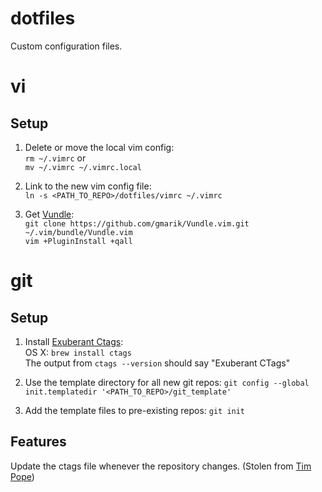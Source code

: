 dotfiles
========

Custom configuration files.

# vi

## Setup

1. Delete or move the local vim config:  
  `rm ~/.vimrc` or  
  `mv ~/.vimrc ~/.vimrc.local`

2. Link to the new vim config file:  
  `ln -s <PATH_TO_REPO>/dotfiles/vimrc ~/.vimrc`

3. Get [Vundle](https://github.com/gmarik/Vundle.vim):  
  `git clone https://github.com/gmarik/Vundle.vim.git ~/.vim/bundle/Vundle.vim`  
  `vim +PluginInstall +qall`

# git

## Setup

1. Install [Exuberant Ctags](http://ctags.sourceforge.net/):  
  OS X: `brew install ctags`  
  The output from `ctags --version` should say "Exuberant CTags"  

2. Use the template directory for all new git repos:
  `git config --global init.templatedir '<PATH_TO_REPO>/git_template'`

3. Add the template files to pre-existing repos:
  `git init`

## Features

Update the ctags file whenever the repository changes. (Stolen from [Tim
Pope](http://tbaggery.com/2011/08/08/effortless-ctags-with-git.html))
